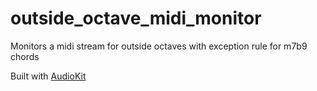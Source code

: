 # outside_octave_midi_monitor

Monitors a midi stream for outside octaves with exception rule for m7b9 chords

Built with [AudioKit](https://github.com/AudioKit/AudioKit)
